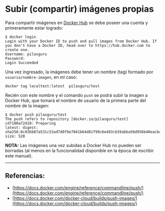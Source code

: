 # Subir (compartir) imágenes propias

Para compartir imágenes en [Docker Hub](https://hub.docker.com) se debe poseer una cuenta y primeramente estar logrado:

```
$ docker login
Login with your Docker ID to push and pull images from Docker Hub. If you don't have a Docker ID, head over to https://hub.docker.com to create one.
Username: pilasguru
Password:
Login Succeeded
```

Una vez ingresado, la imágenes debe tener un nombre (tag) formado por `usuario/nombre-imagen`, en mi caso:

```
docker tag localtest:latest  pilasguru/test
```

Recién con este nombre y el comando `push` se podrá subir la imagen a Docker Hub, que tomará el nombre de usuario de la primera parte del nombre de la imagen:

```
$ docker push pilasguru/test
The push refers to repository [docker.io/pilasguru/test]
cd7100a72410: Preparing
latest: digest: sha256:8c03bb07a531c53ad7d0f6e7041b64d81f99c6e493cb39abba56d956b40eacbc size: 528
```

**NOTA:** Las imágenes una vez subidas a Docker Hub no pueden ser borradas (al menos en la funcionalidad disponible en la época de escribir este manual).

---

## Referencias:

- [https://docs.docker.com/engine/reference/commandline/push/](https://docs.docker.com/engine/reference/commandline/push/)
- [https://docs.docker.com/docker-cloud/builds/push-images/](https://docs.docker.com/docker-cloud/builds/push-images/)
